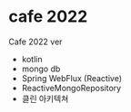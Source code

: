 # cafe 2022
Cafe 2022 ver 
- kotlin
- mongo db
- Spring WebFlux (Reactive)
- ReactiveMongoRepository
- 클린 아키텍쳐
